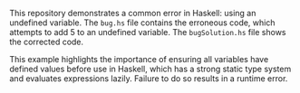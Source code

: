 This repository demonstrates a common error in Haskell: using an undefined variable.  The `bug.hs` file contains the erroneous code, which attempts to add 5 to an undefined variable. The `bugSolution.hs` file shows the corrected code.

This example highlights the importance of ensuring all variables have defined values before use in Haskell, which has a strong static type system and evaluates expressions lazily.  Failure to do so results in a runtime error.